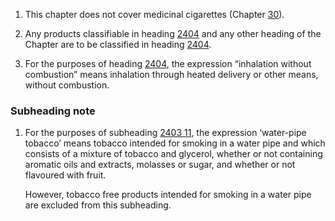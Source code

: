 1. This chapter does not cover medicinal cigarettes (Chapter [30](/chapters/30)).

2. Any products classifiable in heading [2404](/headings/2404) and any other heading of the Chapter are to be classified in heading [2404](/headings/2404).

3. For the purposes of heading [2404](/headings/2404), the expression “inhalation without combustion” means inhalation through heated delivery or other means, without combustion.

### Subheading note

1. For the purposes of subheading [2403 11](/subheadings/2403110000-80), the expression ‘water-pipe tobacco’ means tobacco intended for smoking in a water pipe and which consists of a mixture of tobacco and glycerol, whether or not containing aromatic oils and extracts, molasses or sugar, and whether or not flavoured with fruit.

    However, tobacco free products intended for smoking in a water pipe are excluded from this subheading.
